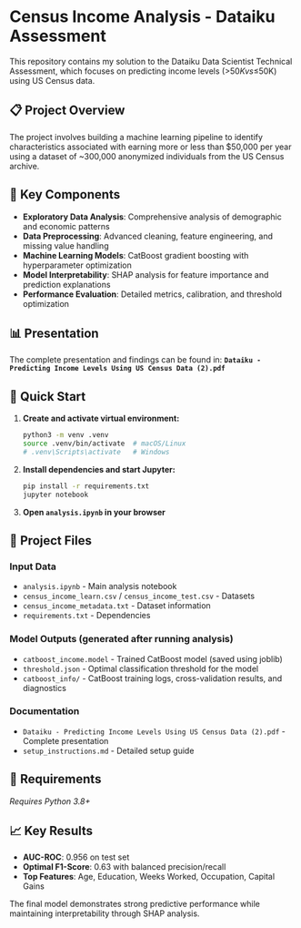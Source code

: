 # Census Income Analysis - Dataiku Assessment

This repository contains my solution to the Dataiku Data Scientist Technical Assessment, which focuses on predicting income levels (>$50K vs ≤$50K) using US Census data.

## 📋 Project Overview

The project involves building a machine learning pipeline to identify characteristics associated with earning more or less than $50,000 per year using a dataset of ~300,000 anonymized individuals from the US Census archive.

## 🎯 Key Components

- **Exploratory Data Analysis**: Comprehensive analysis of demographic and economic patterns
- **Data Preprocessing**: Advanced cleaning, feature engineering, and missing value handling  
- **Machine Learning Models**: CatBoost gradient boosting with hyperparameter optimization
- **Model Interpretability**: SHAP analysis for feature importance and prediction explanations
- **Performance Evaluation**: Detailed metrics, calibration, and threshold optimization

## 📊 Presentation

The complete presentation and findings can be found in:
**`Dataiku - Predicting Income Levels Using US Census Data (2).pdf`**

## 🚀 Quick Start

1. **Create and activate virtual environment:**
   ```bash
   python3 -m venv .venv
   source .venv/bin/activate  # macOS/Linux
   # .venv\Scripts\activate   # Windows
   ```

2. **Install dependencies and start Jupyter:**
   ```bash
   pip install -r requirements.txt
   jupyter notebook
   ```

3. **Open `analysis.ipynb` in your browser**

## 📁 Project Files

### Input Data
- `analysis.ipynb` - Main analysis notebook
- `census_income_learn.csv` / `census_income_test.csv` - Datasets
- `census_income_metadata.txt` - Dataset information
- `requirements.txt` - Dependencies

### Model Outputs (generated after running analysis)
- `catboost_income.model` - Trained CatBoost model (saved using joblib)
- `threshold.json` - Optimal classification threshold for the model
- `catboost_info/` - CatBoost training logs, cross-validation results, and diagnostics

### Documentation
- `Dataiku - Predicting Income Levels Using US Census Data (2).pdf` - Complete presentation
- `setup_instructions.md` - Detailed setup guide

## 🔧 Requirements

*Requires Python 3.8+*

## 📈 Key Results

- **AUC-ROC**: 0.956 on test set
- **Optimal F1-Score**: 0.63 with balanced precision/recall
- **Top Features**: Age, Education, Weeks Worked, Occupation, Capital Gains

The final model demonstrates strong predictive performance while maintaining interpretability through SHAP analysis.
